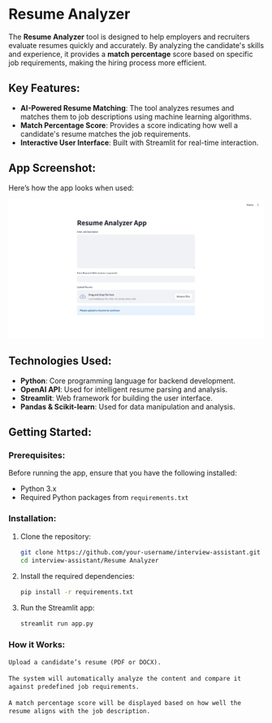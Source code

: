 # Resume Analyzer

The **Resume Analyzer** tool is designed to help employers and recruiters evaluate resumes quickly and accurately. By analyzing the candidate's skills and experience, it provides a **match percentage** score based on specific job requirements, making the hiring process more efficient.

## **Key Features**:
- **AI-Powered Resume Matching**: The tool analyzes resumes and matches them to job descriptions using machine learning algorithms.
- **Match Percentage Score**: Provides a score indicating how well a candidate's resume matches the job requirements.
- **Interactive User Interface**: Built with Streamlit for real-time interaction.




## App Screenshot:
Here’s how the app looks when used:

![Resume Analyzer Screenshot](assets/resume-analyzer.png)

  
## **Technologies Used**:
- **Python**: Core programming language for backend development.
- **OpenAI API**: Used for intelligent resume parsing and analysis.
- **Streamlit**: Web framework for building the user interface.
- **Pandas & Scikit-learn**: Used for data manipulation and analysis.

## **Getting Started**:

### Prerequisites:
Before running the app, ensure that you have the following installed:
- Python 3.x
- Required Python packages from `requirements.txt`

### Installation:

1. Clone the repository:
   ```bash
   git clone https://github.com/your-username/interview-assistant.git
   cd interview-assistant/Resume Analyzer

2. Install the required dependencies:
    ```bash
   pip install -r requirements.txt

3. Run the Streamlit app:
    ```bash
   streamlit run app.py


### How it Works:

    Upload a candidate’s resume (PDF or DOCX).

    The system will automatically analyze the content and compare it against predefined job requirements.
    
    A match percentage score will be displayed based on how well the resume aligns with the job description.


